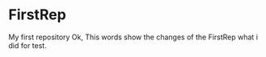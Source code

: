 # FirstRep
My first repository
Ok, This words show the changes of the FirstRep what i did for test.

